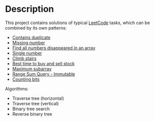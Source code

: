 # Description
This project contains solutions of typical [LeetCode](https://leetcode.com) tasks, which can be combined by its own patterns:
- [Contains duplicate](https://leetcode.com/problems/contains-duplicate)
- [Missing number](https://leetcode.com/problems/missing-number)
- [Find all numbers disappeared in an array](https://leetcode.com/problems/find-all-numbers-disappeared-in-an-array)
- [Single number](https://leetcode.com/problems/single-number)
- [Climb stairs](https://leetcode.com/problems/climbing-stairs)
- [Best time to buy and sell stock](https://leetcode.com/problems/best-time-to-buy-and-sell-stock)
- [Maximum subarray](https://leetcode.com/problems/maximum-subarray)
- [Range Sum Query - Immutable](https://leetcode.com/problems/range-sum-query-immutable)
- [Counting bits](https://leetcode.com/problems/counting-bits)

Algorithms:
- Traverse tree (horizontal)
- Traverse tree (vertical)
- Binary tree search
- Reverse binary tree